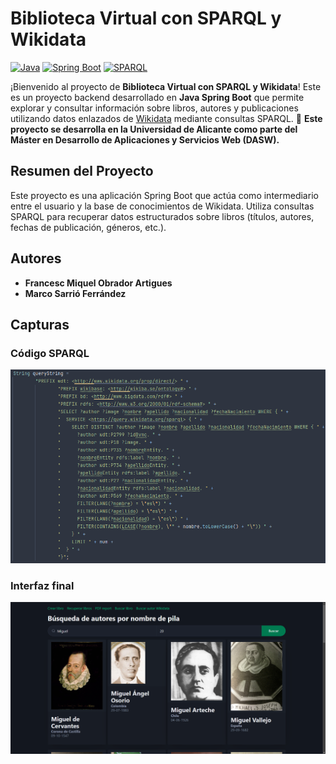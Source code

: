 # Biblioteca Virtual con SPARQL y Wikidata

[![Java](https://img.shields.io/badge/Java-blue)](https://www.java.com/)
[![Spring Boot](https://img.shields.io/badge/Spring%20Boot-brightgreen)](https://spring.io/projects/spring-boot)
[![SPARQL](https://img.shields.io/badge/SPARQL-Wikidata-orange)](https://www.wikidata.org/)

¡Bienvenido al proyecto de **Biblioteca Virtual con SPARQL y Wikidata**! Este es un proyecto backend desarrollado en **Java Spring Boot** que permite explorar y consultar información sobre libros, autores y publicaciones utilizando datos enlazados de [Wikidata](https://www.wikidata.org/) mediante consultas SPARQL. 
📌 **Este proyecto se desarrolla en la Universidad de Alicante como parte del Máster en Desarrollo de Aplicaciones y Servicios Web (DASW).**

## Resumen del Proyecto

Este proyecto es una aplicación Spring Boot que actúa como intermediario entre el usuario y la base de conocimientos de Wikidata. 
Utiliza consultas SPARQL para recuperar datos estructurados sobre libros (títulos, autores, fechas de publicación, géneros, etc.). 

## Autores

- **Francesc Miquel Obrador Artigues**  
- **Marco Sarrió Ferrández**

## Capturas
### Código SPARQL
![código sparql utilizado](sparql.PNG)
### Interfaz final
![visualización de los datos obtenidos en wikidata](resultado_sparql.PNG)
